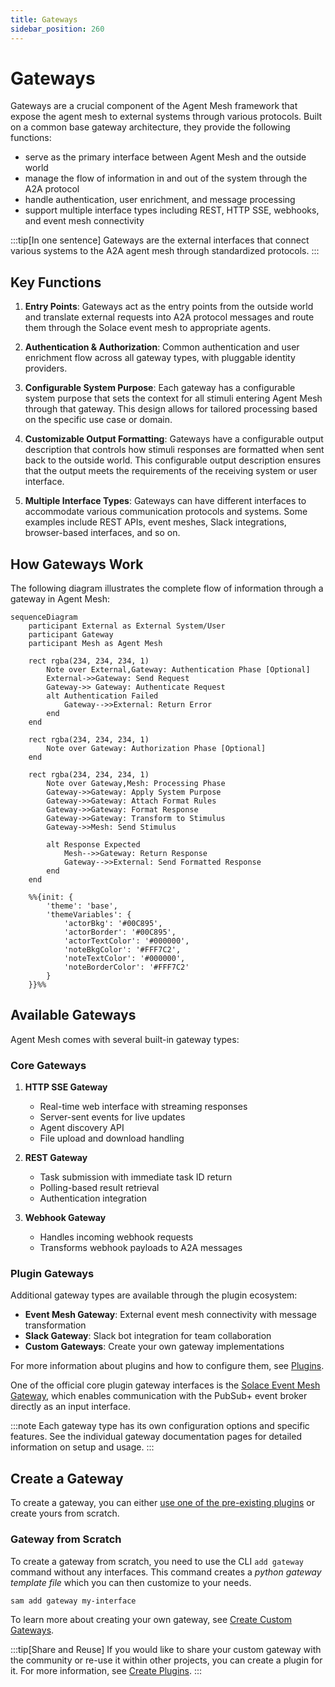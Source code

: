 ```yaml
---
title: Gateways
sidebar_position: 260
---
```


# Gateways

Gateways are a crucial component of the Agent Mesh framework that expose the agent mesh to external systems through various protocols. Built on a common base gateway architecture, they provide the following functions:

- serve as the primary interface between Agent Mesh and the outside world
- manage the flow of information in and out of the system through the A2A protocol
- handle authentication, user enrichment, and message processing
- support multiple interface types including REST, HTTP SSE, webhooks, and event mesh connectivity

:::tip[In one sentence]
Gateways are the external interfaces that connect various systems to the A2A agent mesh through standardized protocols.
:::

## Key Functions

1. **Entry Points**: Gateways act as the entry points from the outside world and translate external requests into A2A protocol messages and route them through the Solace event mesh to appropriate agents.

2. **Authentication & Authorization**: Common authentication and user enrichment flow across all gateway types, with pluggable identity providers.

3. **Configurable System Purpose**: Each gateway has a configurable system purpose that sets the context for all stimuli entering Agent Mesh through that gateway. This design allows for tailored processing based on the specific use case or domain.

4. **Customizable Output Formatting**: Gateways have a configurable output description that controls how stimuli responses are formatted when sent back to the outside world. This configurable output description ensures that the output meets the requirements of the receiving system or user interface.

5. **Multiple Interface Types**: Gateways can have different interfaces to accommodate various communication protocols and systems. Some examples include REST APIs, event meshes, Slack integrations, browser-based interfaces, and so on.

## How Gateways Work

The following diagram illustrates the complete flow of information through a gateway in Agent Mesh:

```mermaid
sequenceDiagram
    participant External as External System/User
    participant Gateway
    participant Mesh as Agent Mesh

    rect rgba(234, 234, 234, 1)
        Note over External,Gateway: Authentication Phase [Optional]
        External->>Gateway: Send Request
        Gateway->> Gateway: Authenticate Request
        alt Authentication Failed
            Gateway-->>External: Return Error
        end
    end

    rect rgba(234, 234, 234, 1)
        Note over Gateway: Authorization Phase [Optional]
    end

    rect rgba(234, 234, 234, 1)
        Note over Gateway,Mesh: Processing Phase
        Gateway->>Gateway: Apply System Purpose
        Gateway->>Gateway: Attach Format Rules
        Gateway->>Gateway: Format Response
        Gateway->>Gateway: Transform to Stimulus
        Gateway->>Mesh: Send Stimulus

        alt Response Expected
            Mesh-->>Gateway: Return Response
            Gateway-->>External: Send Formatted Response
        end
    end

    %%{init: {
        'theme': 'base',
        'themeVariables': {
            'actorBkg': '#00C895',
            'actorBorder': '#00C895',
            'actorTextColor': '#000000',
            'noteBkgColor': '#FFF7C2',
            'noteTextColor': '#000000',
            'noteBorderColor': '#FFF7C2'
        }
    }}%%

```

## Available Gateways

Agent Mesh comes with several built-in gateway types:

### Core Gateways

1. **HTTP SSE Gateway**
   - Real-time web interface with streaming responses
   - Server-sent events for live updates
   - Agent discovery API
   - File upload and download handling

2. **REST Gateway**
   - Task submission with immediate task ID return
   - Polling-based result retrieval
   - Authentication integration

3. **Webhook Gateway**
   - Handles incoming webhook requests
   - Transforms webhook payloads to A2A messages

### Plugin Gateways

Additional gateway types are available through the plugin ecosystem:

- **Event Mesh Gateway**: External event mesh connectivity with message transformation
- **Slack Gateway**: Slack bot integration for team collaboration
- **Custom Gateways**: Create your own gateway implementations

For more information about plugins and how to configure them, see [Plugins](./plugins.md).

One of the official core plugin gateway interfaces is the [Solace Event Mesh Gateway](https://github.com/SolaceLabs/solace-agent-mesh-core-plugins/tree/main/sam-event-mesh-gateway), which enables communication with the PubSub+ event broker directly as an input interface.

:::note
Each gateway type has its own configuration options and specific features. See the individual gateway documentation pages for detailed information on setup and usage.
:::

## Create a Gateway

To create a gateway, you can either [use one of the pre-existing plugins](./plugins.md#use-a-plugin) or create yours from scratch.


### Gateway from Scratch

To create a gateway from scratch, you need to use the CLI `add gateway` command without any interfaces. This command creates a _python gateway template file_ which you can then customize to your needs.

```sh
sam add gateway my-interface
```

To learn more about creating your own gateway, see [Create Custom Gateways](../developing/create-gateways.md).

:::tip[Share and Reuse]
If you would like to share your custom gateway with the community or re-use it within other projects, you can create a plugin for it. For more information, see [Create Plugins](./plugins.md#create-a-plugin).
:::
